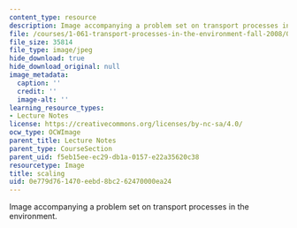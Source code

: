 ```yaml
---
content_type: resource
description: Image accompanying a problem set on transport processes in the environment.
file: /courses/1-061-transport-processes-in-the-environment-fall-2008/0e779d761470eebd8bc262470000ea24_scaling.jpg
file_size: 35814
file_type: image/jpeg
hide_download: true
hide_download_original: null
image_metadata:
  caption: ''
  credit: ''
  image-alt: ''
learning_resource_types:
- Lecture Notes
license: https://creativecommons.org/licenses/by-nc-sa/4.0/
ocw_type: OCWImage
parent_title: Lecture Notes
parent_type: CourseSection
parent_uid: f5eb15ee-ec29-db1a-0157-e22a35620c38
resourcetype: Image
title: scaling
uid: 0e779d76-1470-eebd-8bc2-62470000ea24
---
```

Image accompanying a problem set on transport processes in the environment.